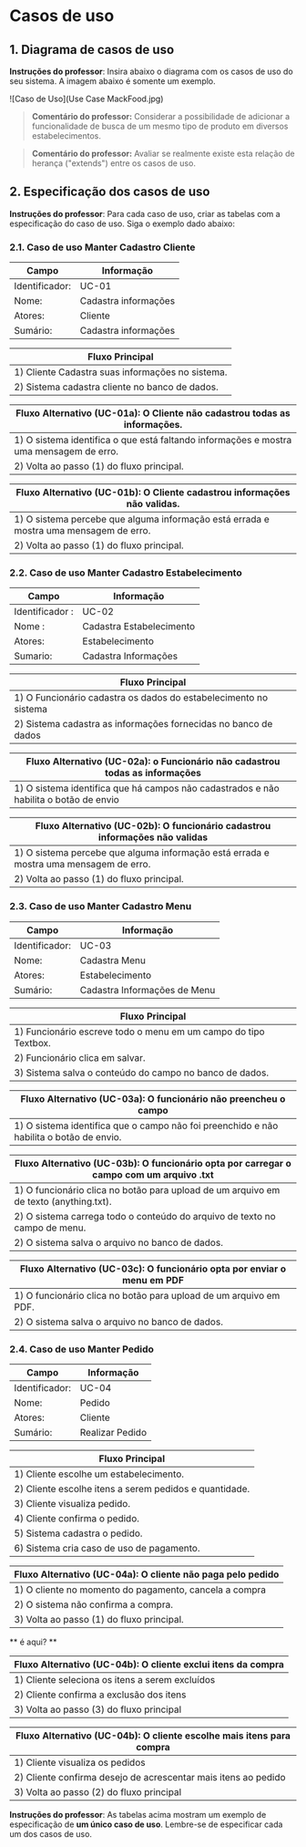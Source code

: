 # Casos de uso

## 1. Diagrama de casos de uso

**Instruções do professor**: Insira abaixo o diagrama com os casos de uso do seu sistema. A imagem abaixo é somente um exemplo.

![Caso de Uso](Use Case MackFood.jpg)

> **Comentário do professor:** Considerar a possibilidade de adicionar a funcionalidade de busca de um mesmo tipo de produto em diversos estabelecimentos.

> **Comentário do professor:** Avaliar se realmente existe esta relação de herança ("extends") entre os casos de uso.

## 2. Especificação dos casos de uso

**Instruções do professor**: Para cada caso de uso, criar as tabelas com a especificação do caso de uso. Siga o exemplo dado abaixo:

### 2.1. Caso de uso **Manter Cadastro Cliente**

| Campo          | Informação        |
|---|---|
| Identificador: | UC-01              |
| Nome:          | Cadastra informações |
| Atores:        | Cliente |
| Sumário:       | Cadastra informações |

| Fluxo Principal |
|---|
| 1) Cliente Cadastra suas informações no sistema. |
| 2) Sistema cadastra cliente no banco de dados. |

| Fluxo Alternativo (UC-01a): O Cliente não cadastrou todas as informações. |
|---|
| 1) O sistema identifica o que está faltando informações e mostra uma mensagem de erro. |
| 2) Volta ao passo (1) do fluxo principal. |

| Fluxo Alternativo (UC-01b): O Cliente cadastrou informações não validas. |
|---|
| 1) O sistema percebe que alguma informação está errada e mostra uma mensagem de erro. |
| 2) Volta ao passo (1) do fluxo principal. |

### 2.2. Caso de uso **Manter Cadastro Estabelecimento**

|Campo | Informação | 
|---|---|
| Identificador :| UC-02                   |
| Nome :         | Cadastra Estabelecimento|
| Atores:        | Estabelecimento         |
| Sumario:       | Cadastra Informações    |

| Fluxo Principal |
| --- |
| 1) O Funcionário cadastra os dados do estabelecimento no sistema |
| 2) Sistema cadastra as informações fornecidas no banco de dados |

| Fluxo Alternativo (UC-02a): o Funcionário não cadastrou todas as informações |
|---|
| 1) O sistema identifica que há campos não cadastrados e não habilita o botão de envio|

| Fluxo Alternativo (UC-02b): O funcionário cadastrou informações não validas |
|---|
| 1) O sistema percebe que alguma informação está errada e mostra uma mensagem de erro. |
| 2) Volta ao passo (1) do fluxo principal. |

### 2.3. Caso de uso **Manter Cadastro Menu**

| Campo          | Informação        |
|---|---|
| Identificador: | UC-03          |
| Nome:          | Cadastra Menu |
| Atores:        | Estabelecimento |
| Sumário:       | Cadastra Informações de Menu |

| Fluxo Principal |
|---|
| 1) Funcionário escreve todo o menu em um campo do tipo Textbox. |
| 2) Funcionário clica em salvar. |
| 3) Sistema salva o conteúdo do campo no banco de dados. |

| Fluxo Alternativo (UC-03a): O funcionário não preencheu o campo |
|---|
| 1) O sistema identifica que o campo não foi preenchido e não habilita o botão de envio. |

| Fluxo Alternativo (UC-03b): O funcionário opta por carregar o campo com um arquivo .txt |
|---|
| 1) O funcionário clica no botão para upload de um arquivo em de texto (anything.txt). |
| 2) O sistema carrega todo o conteúdo do arquivo de texto no campo de menu. |
| 2) O sistema salva o arquivo no banco de dados. |

| Fluxo Alternativo (UC-03c): O funcionário opta por enviar o menu em PDF |
|---|
| 1) O funcionário clica no botão para upload de um arquivo em PDF. |
| 2) O sistema salva o arquivo no banco de dados. |

### 2.4. Caso de uso **Manter Pedido**

| Campo          | Informação        |
|---|---|
| Identificador: | UC-04          |
| Nome:          | Pedido |
| Atores:        | Cliente |
| Sumário:       | Realizar Pedido |

| Fluxo Principal |
|---|
| 1) Cliente escolhe um estabelecimento. |
| 2) Cliente escolhe itens a serem pedidos e quantidade. |
| 3) Cliente visualiza pedido. |
| 4) Cliente confirma o pedido. |
| 5) Sistema cadastra o pedido. |
| 6) Sistema cria caso de uso de pagamento. |

| Fluxo Alternativo (UC-04a): O cliente não paga pelo pedido |
|---|
| 1) O cliente no momento do pagamento, cancela a compra |
| 2) O sistema não confirma a compra.|
| 3) Volta ao passo (1) do fluxo principal.  |
** é aqui? **

| Fluxo Alternativo (UC-04b): O cliente exclui itens da compra|
|---|
| 1) Cliente seleciona os itens a serem excluídos |
| 2) Cliente confirma a exclusão dos itens |
| 3) Volta ao passo (3) do fluxo principal |

| Fluxo Alternativo (UC-04b): O cliente escolhe mais itens para compra|
|---|
| 1) Cliente visualiza os pedidos |
| 2) Cliente confirma desejo de acrescentar mais itens ao pedido |
| 3) Volta ao passo (2) do fluxo principal |



**Instruções do professor**: As tabelas acima mostram um exemplo de especificação de **um único caso de uso**. Lembre-se de especificar cada um dos casos de uso.
